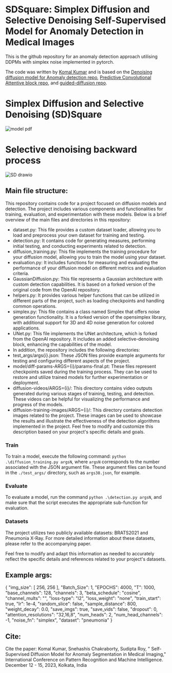 # SDSquare: Simplex Diffusion and Selective Denoising Self-Supervised Model for Anomaly Detection in Medical Images

This is the github repository for an anomaly detection approach utilising DDPMs with simplex noise implemented in
pytorch.

The code was written by [Komal Kumar](https://github.com/MAXNORM8650) and is based on
the [Denoising diffusion model for Anomaly detection repo](https://github.com/Julian-Wyatt/AnoDDPM), [Predictive Convolutional Attentive block repo](https://github.com/ristea/sspcab), and [guided-diffusion repo](https://github.com/openai/guided-diffusion).
#	Simplex Diffusion and Selective Denoising (SD)Square
![model pdf](https://user-images.githubusercontent.com/97806194/225223535-0ae2064d-1a00-4649-83af-353edc7d58b5.png)
# Selective denoising backward process
![SD drawio](https://user-images.githubusercontent.com/97806194/225223942-f6800cad-63c4-42d6-a40d-cf55e6a450e2.png)


## Main file structure:
This repository contains code for a project focused on diffusion models and detection. The project includes various components and functionalities for training, evaluation, and experimentation with these models. Below is a brief overview of the main files and directories in this repository:
* dataset.py: This file provides a custom dataset loader, allowing you to load and preprocess your own dataset for training and testing.
* detection.py: It contains code for generating measures, performing initial testing, and conducting experiments related to detection.
* diffusion_training.py: This file implements the training procedure for your diffusion model, allowing you to train the model using your dataset.
* evaluation.py: It includes functions for measuring and evaluating the performance of your diffusion model on different metrics and evaluation criteria.
* GaussianDiffusion.py: This file represents a Gaussian architecture with custom detection capabilities. It is based on a forked version of the original code from the OpenAI repository.
* helpers.py: It provides various helper functions that can be utilized in different parts of the project, such as loading checkpoints and handling common operations.
* simplex.py: This file contains a class named Simplex that offers noise generation functionality. It is a forked version of the opensimplex library, with additional support for 3D and 4D noise generation for colored applications.
* UNet.py: This file implements the UNet architecture, which is forked from the OpenAI repository. It includes an added selective-denoising block, enhancing the capabilities of the model.
* In addition, the repository includes the following directories:
* test_args/args{i}.json: These JSON files provide example arguments for testing and configuring different aspects of the project.
* model/diff-params-ARGS={i}/params-final.pt: These files represent checkpoints saved during the training process. They can be used to restore and utilize trained models for further experimentation or deployment.
* diffusion-videos/ARGS={i}/: This directory contains video outputs generated during various stages of training, testing, and detection. These videos can be helpful for visualizing the performance and progress of the models.
* diffusion-training-images/ARGS={i}/: This directory contains detection images related to the project. These images can be used to showcase the results and illustrate the effectiveness of the detection algorithms implemented in the project.
Feel free to modify and customize this description based on your project's specific details and goals.
### Train

To train a model, execute the following command: `python .\diffusion_training.py argsN`, where `argsN` corresponds to the number associated with the JSON argument file. These argument files can be found in the `./test_args/` directory, such as `args38.json`, for example.

### Evaluate

To evaluate a model, run the command `python .\detection.py argsN`, and make sure that the script executes the appropriate sub-function for evaluation.

### Datasets

The project utilizes two publicly available datasets: BRATS2021 and Pneumonia X-Ray. For more detailed information about these datasets, please refer to the accompanying paper.

Feel free to modify and adapt this information as needed to accurately reflect the specific details and references related to your project's datasets.
## Example args:

{
  "img_size": [
    256,
    256
  ],
  "Batch_Size": 1,
  "EPOCHS": 4000,
  "T": 1000,
  "base_channels": 128,
  "channels": 3,
  "beta_schedule": "cosine",
  "channel_mults": "",
  "loss-type": "l2",
  "loss_weight": "none",
  "train_start": true,
  "lr": 1e-4,
  "random_slice": false,
  "sample_distance": 800,
  "weight_decay": 0.0,
  "save_imgs": true,
  "save_vids": false,
  "dropout": 0,
  "attention_resolutions": "32,16,8",
  "num_heads": 2,
  "num_head_channels": -1,
  "noise_fn": "simplex",
  "dataset": "pneumonia"
}
## Cite:
Cite the paper: Komal Kumar, Snehashis Chakraborty, Sudipta Roy, " Self-Supervised Diffusion Model for Anomaly Segmentation in Medical Imaging," International Conference on Pattern Recognition and Machine Intelligence. December 12 - 15, 2023, Kolkata, India
